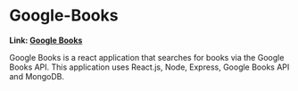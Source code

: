 # Google-Books

**Link: [Google Books](https://search-books-react.herokuapp.com/)**

Google Books is a react application that searches for books via the Google Books API. This application uses React.js, Node, Express, Google Books API and MongoDB. 